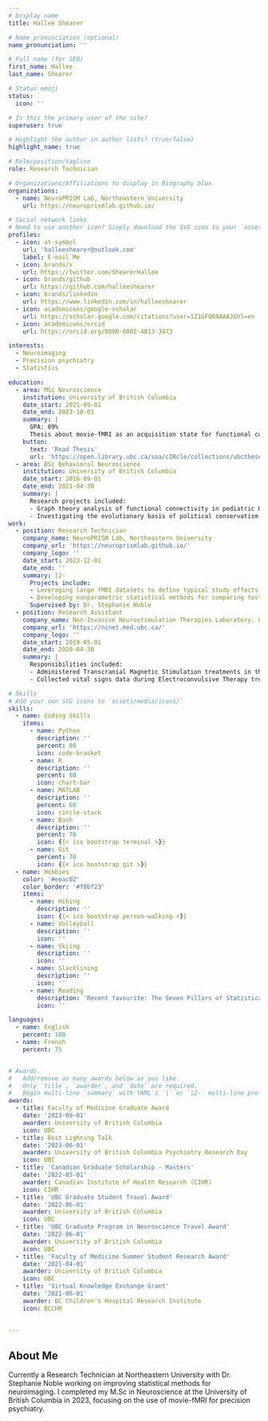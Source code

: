 ```yaml
---
# Display name
title: Hallee Shearer

# Name pronunciation (optional)
name_pronunciation: ''

# Full name (for SEO)
first_name: Hallee
last_name: Shearer

# Status emoji
status:
  icon: ''

# Is this the primary user of the site?
superuser: true

# Highlight the author in author lists? (true/false)
highlight_name: true

# Role/position/tagline
role: Research Technician

# Organizations/Affiliations to display in Biography blox
organizations:
  - name: NeuroPRISM Lab, Northeastern University
    url: https://neuroprismlab.github.io/

# Social network links
# Need to use another icon? Simply download the SVG icon to your `assets/media/icons/` folder.
profiles:
  - icon: at-symbol
    url: 'halleeshearer@outlook.com'
    label: E-mail Me
  - icon: brands/x
    url: https://twitter.com/ShearerHallee
  - icon: brands/github
    url: https://github.com/halleeshearer
  - icon: brands/linkedin
    url: https://www.linkedin.com/in/halleeshearer
  - icon: academicons/google-scholar
    url: https://scholar.google.com/citations?user=1Z1GFQ0AAAAJ&hl=en
  - icon: academicons/orcid
    url: https://orcid.org/0000-0002-4813-3473

interests:
  - Neuroimaging
  - Precision psychiatry
  - Statistics

education:
  - area: MSc Neuroscience
    institution: University of British Columbia
    date_start: 2021-09-01
    date_end: 2023-10-01
    summary: |
      GPA: 89%
      Thesis about movie-fMRI as an acquisition state for functional connectivity-based precision pychiatry. Supervised by Dr. Tamara Vanderwal. Thesis grade: 95%. 
    button:
      text: 'Read Thesis'
      url: 'https://open.library.ubc.ca/soa/cIRcle/collections/ubctheses/24/items/1.0435757'
  - area: BSc Behavioral Neuroscience
    institution: University of British Columbia
    date_start: 2016-09-01
    date_end: 2021-04-30
    summary: |
      Research projects included:
      - Graph theory analysis of functional connectivity in pediatric OCD
      - Investigating the evolutionary basis of political conservatism
work:
  - position: Research Technician
    company_name: NeuroPRISM Lab, Northeastern University
    company_url: 'https://neuroprismlab.github.io/'
    company_logo: ''
    date_start: 2023-12-01
    date_end: ''
    summary: |2-
      Projects include:
      - Leveraging large fMRI datasets to define typical study effects nd developing an effect size web app
      - Developing nonparametric statistical methods for comparing test-retest reliability measures across conditions or groups
      Supervised by: Dr. Stephanie Noble
  - position: Research Assistant
    company_name: Non-Invasive Neurostimulation Therapies Laboratory, UBC
    company_url: 'https://ninet.med.ubc.ca/'
    company_logo: ''
    date_start: 2019-05-01
    date_end: 2020-04-30
    summary: |
      Responsibilities included:
      - Administered Transcranial Magnetic Stimulation treatments in the context of clinical trials
      - Collected vital signs data during Electroconvulsive Therapy treatments

# Skills
# Add your own SVG icons to `assets/media/icons/`
skills:
  - name: Coding Skills
    items:
      - name: Python
        description: ''
        percent: 80
        icon: code-bracket
      - name: R
        description: ''
        percent: 80
        icon: chart-bar
      - name: MATLAB
        description: ''
        percent: 60
        icon: circle-stack
      - name: Bash
        description: ''
        percent: 70
        icon: {{< ico bootstrap terminal >}}
      - name: Git
        percent: 70
        icon: {{< ico bootstrap git >}}
  - name: Hobbies
    color: '#eeac02'
    color_border: '#f0bf23'
    items:
      - name: Hiking
        description: ''
        icon: {{< ico bootstrap person-walking >}}
      - name: Volleyball
        description: ''
        icon: ''
      - name: Skiing
        description: ''
        icon: ''
      - name: Slacklining
        description: ''
        icon: ''
      - name: Reading
        description: 'Recent favourite: The Seven Pillars of Statistical Wisdom by Stephen M. Stigler'
        icon: ''

languages:
  - name: English
    percent: 100
  - name: French
    percent: 75


# Awards.
#   Add/remove as many awards below as you like.
#   Only `title`, `awarder`, and `date` are required.
#   Begin multi-line `summary` with YAML's `|` or `|2-` multi-line prefix and indent 2 spaces below.
awards:
  - title: Faculty of Medicine Graduate Award
    date: '2023-09-01'
    awarder: University of British Columbia
    icon: UBC
  - title: Best Lighning Talk
    date: '2023-06-01'
    awarder: University of British Columbia Psychiatry Research Day
    icon: UBC
  - title: 'Canadian Graduate Scholarship - Masters'
    date: '2022-05-01'
    awarder: Canadian Institute of Health Research (CIHR)
    icon: CIHR
  - title: 'UBC Graduate Student Travel Award'
    date: '2022-06-01'
    awarder: University of British Columbia
    icon: UBC
  - title: 'UBC Graduate Program in Neuroscience Travel Award'
    date: '2022-06-01'
    awarder: University of British Columbia
    icon: UBC
  - title: 'Faculty of Medicine Summer Student Research Award'
    date: '2021-04-01'
    awarder: University of British Columbia
    icon: UBC
  - title: 'Virtual Knowledge Exchange Grant'
    date: '2021-06-01'
    awarder: BC Children's Hospital Research Institute
    icon: BCCHR
  
  
---
```


## About Me

Currently a Research Technician at Northeastern University with Dr. Stephanie Noble working on improving statistical methods for neuroimaging. I completed my M.Sc in Neuroscience at the University of British Columbia in 2023, focusing on the use of movie-fMRI for precision psychiatry.
